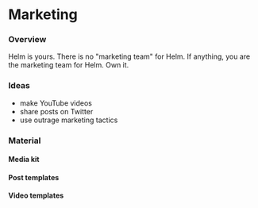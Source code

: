 # Marketing

### Overview

Helm is yours. There is no "marketing team" for Helm. If anything, you are the marketing team for Helm. Own it.

### Ideas

* make YouTube videos
* share posts on Twitter
* use outrage marketing tactics

### Material

#### Media kit

#### Post templates

#### Video templates
